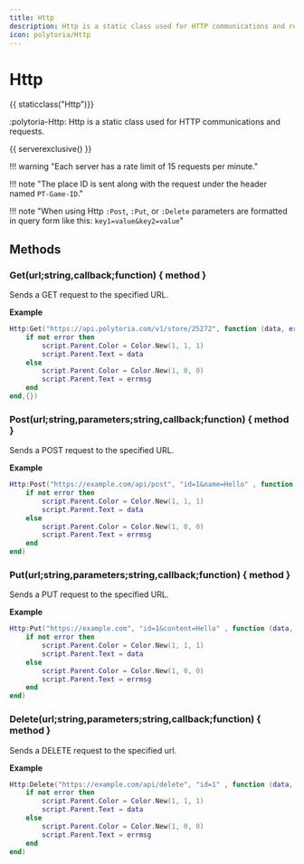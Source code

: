 ```yaml
---
title: Http
description: Http is a static class used for HTTP communications and requests.
icon: polytoria/Http
---
```


# Http

{{ staticclass("Http")}}

:polytoria-Http: Http is a static class used for HTTP communications and requests.

{{ serverexclusive() }}

<div data-search-exclude markdown>
!!! warning "Each server has a rate limit of 15 requests per minute."

!!! note "The place ID is sent along with the request under the header named `PT-Game-ID`."

!!! note "When using Http `:Post`, `:Put`, or `:Delete` parameters are formatted in query form like this: `key1=value&key2=value`"
</div>

## Methods

### Get(url;string,callback;function) { method }

Sends a GET request to the specified URL.

**Example**

```lua
Http:Get("https://api.polytoria.com/v1/store/25272", function (data, error, errmsg)
    if not error then
        script.Parent.Color = Color.New(1, 1, 1)
        script.Parent.Text = data
    else
        script.Parent.Color = Color.New(1, 0, 0)
        script.Parent.Text = errmsg
    end
end,{})
```

### Post(url;string,parameters;string,callback;function) { method }

Sends a POST request to the specified URL.

**Example**

```lua
Http:Post("https://example.com/api/post", "id=1&name=Hello" , function (data, error, errmsg)
    if not error then
        script.Parent.Color = Color.New(1, 1, 1)
        script.Parent.Text = data
    else
        script.Parent.Color = Color.New(1, 0, 0)
        script.Parent.Text = errmsg
    end
end)
```

### Put(url;string,parameters;string,callback;function) { method }

Sends a PUT request to the specified URL.

**Example**

```lua
Http:Put("https://example.com", "id=1&content=Hello" , function (data, error, errmsg)
    if not error then
        script.Parent.Color = Color.New(1, 1, 1)
        script.Parent.Text = data
    else
        script.Parent.Color = Color.New(1, 0, 0)
        script.Parent.Text = errmsg
    end
end)
```

### Delete(url;string,parameters;string,callback;function) { method }

Sends a DELETE request to the specified url.

**Example**

```lua
Http:Delete("https://example.com/api/delete", "id=1" , function (data, error, errmsg)
    if not error then
        script.Parent.Color = Color.New(1, 1, 1)
        script.Parent.Text = data
    else
        script.Parent.Color = Color.New(1, 0, 0)
        script.Parent.Text = errmsg
    end
end)
```
